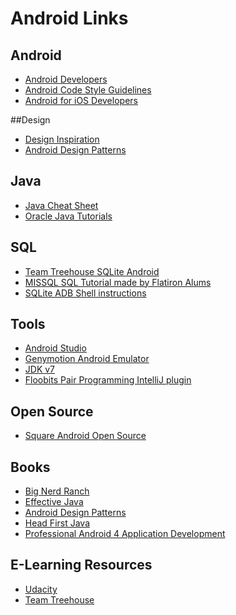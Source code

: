 
Android Links
=====================

## Android 

 - [Android Developers](http://developer.android.com/index.html)
 - [Android Code Style Guidelines](http://source.android.com/source/code-style.html#follow-field-naming-conventions)
 - [Android for iOS Developers](http://www.objc.io/issue-11/)

##Design 

- [Design Inspiration](http://android.inspired-ui.com/)
- [Android Design Patterns](https://developer.android.com/design/patterns/index.html)

## Java

 - [Java Cheat Sheet](http://introcs.cs.princeton.edu/java/11cheatsheet/)
 - [Oracle Java Tutorials](http://docs.oracle.com/javase/tutorial/)

## SQL

- [Team Treehouse SQLite Android](http://teamtreehouse.com/library/android-data-storage-with-sqlite)
- [MISSQL SQL Tutorial made by Flatiron Alums](http://missqlcommand.com/) 
- [SQLite ADB Shell instructions](http://developer.android.com/tools/help/sqlite3.html) 

## Tools 
 - [Android Studio](https://developer.android.com/sdk/installing/studio.html)
 - [Genymotion Android Emulator](http://www.genymotion.com/)
 - [JDK v7](http://www.oracle.com/technetwork/java/javase/downloads/jdk7-downloads-1880260.html)
 - [Floobits Pair Programming IntelliJ plugin](https://floobits.com/help/plugins/intellij)

## Open Source 
 - [Square Android Open Source](http://square.github.io/#android)

## Books 
 - [Big Nerd Ranch](http://www.bignerdranch.com/we-write/android-programming.html)
 - [Effective Java](http://www.amazon.com/Effective-Java-Edition-Joshua-Bloch/dp/0321356683)
 - [Android Design Patterns](http://www.amazon.com/Android-Design-Patterns-Interaction-Developers/dp/1118394151)
 - [Head First Java](http://www.amazon.com/gp/product/0596009208/ref=s9_simh_gw_p14_d1_i2?pf_rd_m=ATVPDKIKX0DER&pf_rd_s=center-2&pf_rd_r=1WRBJ54ZSG7399XFMJNJ&pf_rd_t=101&pf_rd_p=1688200382&pf_rd_i=507846)
 - [Professional Android 4 Application Development](http://www.amazon.com/Professional-Android-4-Application-Development/dp/1118102274)

## E-Learning Resources 
 - [Udacity](https://www.udacity.com/course/ud853) 
 - [Team Treehouse](http://teamtreehouse.com/library/topic:android)
